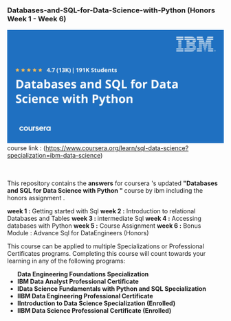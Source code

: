 ### Databases-and-SQL-for-Data-Science-with-Python (Honors Week 1 - Week 6)
![alt text](XDP_COURSE!_sql-data-science.jpeg)
<br>
course link : (https://www.coursera.org/learn/sql-data-science?specialization=ibm-data-science)

<br>
<br>
This repository contains the <b>answers</b> for coursera 's updated <b>"Databases and SQL for Data Science with Python " </b>course by ibm including the honors assignment .

<b>week 1 :</b> Getting started with Sql
<b>week 2 :</b> Introduction to relational Databases and  Tables
<b>week 3 : </b>intermediate Sql
<b>week 4 :</b> Accessing databases with Python
<b>week 5 :</b> Course Assignment
<b>week 6 :</b> Bonus Module : Advance Sql for DataEngineers (Honors)

This course can be applied to multiple Specializations or Professional Certificates programs. Completing this course will count towards your learning in any of the following programs:
<ul>
<b>Data Engineering Foundations Specialization
<li>IBM Data Analyst Professional Certificate
<li>IData Science Fundamentals with Python and SQL Specialization
<li>IIBM Data Engineering Professional Certificate
<li>IIntroduction to Data Science Specialization (Enrolled)
<li>IIBM Data Science Professional Certificate (Enrolled)
  </ul>




